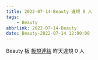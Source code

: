 ```yaml
---
title: 2022-07-14-Beauty 違規 0 人
tags:
    - Beauty
abbrlink: 2022-07-14-Beauty
date: Beauty-2022-07-14 12:00:00
---
```

Beauty 板 [板規連結](https://www.ptt.cc/bbs/Beauty/M.1630069980.A.84B.html)
昨天違規 0 人
